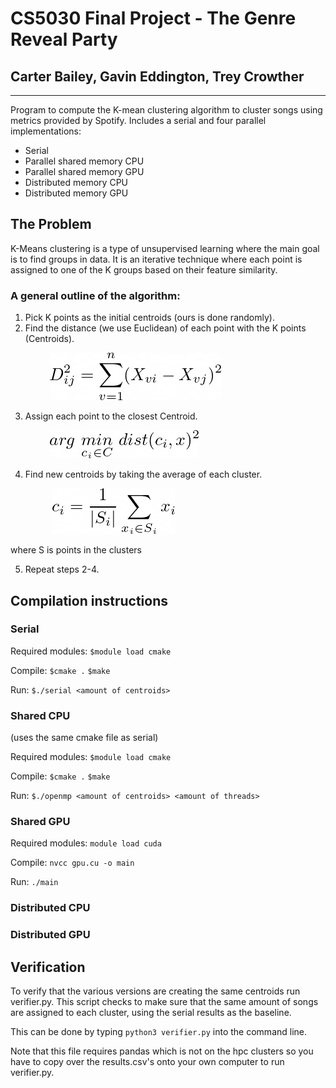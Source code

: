 # CS5030 Final Project - The Genre Reveal Party
## Carter Bailey, Gavin Eddington, Trey Crowther

***

Program to compute the K-mean clustering algorithm to cluster songs using metrics provided by Spotify. Includes a serial and four parallel implementations:

* Serial
* Parallel shared memory CPU
* Parallel shared memory GPU
* Distributed memory CPU
* Distributed memory GPU

## The Problem

K-Means clustering is a type of unsupervised learning where the main goal is to find groups in data. It is an iterative technique where each point is assigned to one of the K groups based on their feature similarity.

### A general outline of the algorithm:

1. Pick K points as the initial centroids (ours is done randomly).
2. Find the distance (we use Euclidean) of each point with the K points (Centroids).

&nbsp;&nbsp;&nbsp;&nbsp;&nbsp;&nbsp;&nbsp;&nbsp;&nbsp;&nbsp;&nbsp;&nbsp;&nbsp;&nbsp;&nbsp;&nbsp;![](readMeImages/latex1.png)

3. Assign each point to the closest Centroid.

&nbsp;&nbsp;&nbsp;&nbsp;&nbsp;&nbsp;&nbsp;&nbsp;&nbsp;&nbsp;&nbsp;&nbsp;&nbsp;&nbsp;&nbsp;&nbsp;![](readMeImages/latex2.png)

4. Find new centroids by taking the average of each cluster.

&nbsp;&nbsp;&nbsp;&nbsp;&nbsp;&nbsp;&nbsp;&nbsp;&nbsp;&nbsp;&nbsp;&nbsp;&nbsp;&nbsp;&nbsp;&nbsp;
![](readMeImages/latex3.png) 

where S is points in the clusters

5. Repeat steps 2-4.

## Compilation instructions

### **Serial**

Required modules: `$module load cmake`

Compile: `$cmake .` `$make`


Run: `$./serial <amount of centroids>`

### **Shared CPU**
(uses the same cmake file as serial)

Required modules: `$module load cmake`

Compile: `$cmake .` `$make`


Run: `$./openmp <amount of centroids> <amount of threads>`

### **Shared GPU**

Required modules: `module load cuda`

Compile: `nvcc gpu.cu -o main`

Run: `./main`

### **Distributed CPU**

### **Distributed GPU**


## Verification

To verify that the various versions are creating the same centroids run verifier.py. This script checks to make sure that the same amount of songs are assigned to each cluster, using the serial results as the baseline.

This can be done by typing `python3 verifier.py` into the command line.

Note that this file requires pandas which is not on the hpc clusters so you have to copy over the results.csv's onto your own computer to run verifier.py. 


